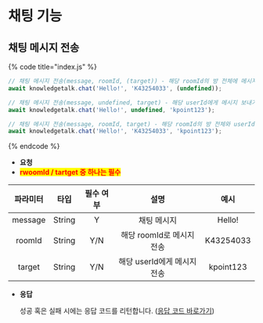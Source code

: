 # 채팅 기능
 
## 채팅 메시지 전송

{% code title="index.js" %}
```javascript
// 채팅 메시지 전송(message, roomId, (target)) - 해당 roomId의 방 전체에 메시지 보내기 (undefined 생략 가능)
await knowledgetalk.chat('Hello!', 'K43254033', (undefined));

// 채팅 메시지 전송(message, undefined, target) - 해당 userId에게 메시지 보내기
await knowledgetalk.chat('Hello!', undefined, 'kpoint123');

// 채팅 메시지 전송(message, roomId, target) - 해당 roomId의 방 전체와 userId에게 전부 보내기
await knowledgetalk.chat('Hello!', 'K43254033', 'kpoint123');
```
{% endcode %}

- **요청**
- <mark style="color:red;">**rwoomId / tartget 중 하나는 필수**</mark>

| <center>**파라미터**</center> | <center>**타입**</center> | <center>**필수 여부**</center> |   <center>**설명**</center>   |   <center>**예시**</center>   |
|:-:|:-:|:-:|:-:|:-:|
|            message            |          String           |                Y               |          채팅 메시지           |            Hello!             | 
|            roomId             |          String           |               Y/N              |   해당 roomId로 메시지 전송     |           K43254033           | 
|            target             |          String           |               Y/N              |   해당 userId에게 메시지 전송   |           kpoint123           | 

- **응답**

    성공 혹은 실패 시에는 응답 코드를 리턴합니다. ([응답 코드 바로가기](code.md))